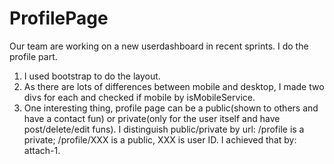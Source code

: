 # ProfilePage

Our team are working on a new userdashboard in recent sprints. I do the profile part.
1. I used bootstrap to do the layout.
2. As there are lots of differences between mobile and desktop, I made two divs for each and checked if mobile by isMobileService.
3. One interesting thing, profile page can be a public(shown to others and have a contact fun) or private(only for the user itself and have post/delete/edit funs). I distinguish public/private by url: /profile is a private; /profile/XXX is a public, XXX is user ID. I achieved that by: attach-1.
